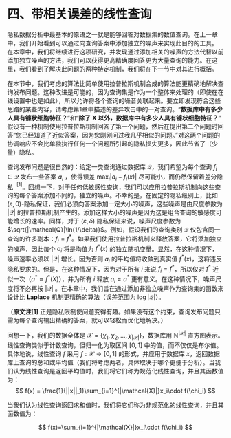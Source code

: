 # 四、带相关误差的线性查询

隐私数据分析中最基本的原语之一就是能够回答对数据集的数值查询。在上一章中，我们开始看到可以通过向查询答案中添加独立的噪声来实现此目的的工具。 在本章中，我们将继续进行这项研究，并发现通过添加相关的噪声的方法代替以前添加独立噪声的方法，我们可以获得更高精确度回答更为大量查询的能力。在这里，我们看到了解决此问题的两种特定机制，我们将在下一节中对其进行概括。

在本节中，我们考虑的算法比简单使用拉普拉斯机制合成的算法能更精确地解决查询发布问题。这种改进是可能的，因为查询集是作为一个整体来处理的（即使在在线设置中也是如此），所以允许将各个查询的噪音关联起来。要立即发现符合这些思路的某些内容，请考虑第1章中描述的差异攻击中的一对查询。“**数据库中有多少人具有镰状细胞特征？**”和“**除了 X 以外，数据库中有多少人具有镰状细胞特征？**” 假设有一种机制使用拉普拉斯机制回答了第一个问题，然后在提出第二个问题时回答“您已经知道了近似答案，因为您刚刚问过我几乎相似的问题。”对这两个问题的协调响应不会比单独执行任何一个问题所引起的隐私损失更多，因此节省了（少量）隐私。

查询发布问题是很自然的：给定一类查询通过数据库 $\mathcal{Q}$，我们希望为每个查询 $f_i \in \mathcal{Q}$ 发布一些答案 $a_i$ ，使得误差 $\max_i|a_i-f_i(x)|$ 尽可能小，而仍然保留着差分隐私 $\ ^[1]$。回想一下，对于任何低敏感性查询，我们可以应用拉普拉斯机制向这些查询的每个答案添加不同的，独立的噪声。不幸的是，在固定的隐私级别上，比如 $(\varepsilon,0)$-隐私保证，我们必须向答案添加一定大小的噪声，这些噪声是由尺度参数为 $|\mathcal{Q}|$ 的拉普拉斯机制产生的。添加这样大小的噪声是因为这是组合查询的敏感度可能增长的速率。同样，对于 $(\varepsilon,\delta)$ 隐私保证来说，噪声尺度参数为 $\sqrt{|\mathcal{Q}|\ln(1/\delta)}$。例如，假设我们的查询类别 $\mathcal{Q}$ 仅包含同一查询的许多副本：$f_i=f^*$。如果我们使用拉普拉斯机制来释放答案，它将添加独立的噪声，因此每个 $a_i$ 将是均值为 $f^*(x)$ 的独立随机变量。显然，在这种情况下，噪声速率必须以 $|\mathcal{Q}|$ 增长。因为否则 $a_i$ 的平均值将收敛到真实值 $f^*(x)$，这将违反隐私要求的。但是，在这种情况下，因为对于所有 $i$ 来说 $f_i = f^*$，所以仅对 $f^*$ 近似一次（$a^* \approx f^*(X)$），并为所有 $i$ 释放 $a_i=a^*$ 更有意义。在这种情况下，噪声尺度将不必再按 $|\mathcal{Q}|$ 。在本章中，我们旨在通过添加非独立噪声作为查询集的函数来设计比 **Laplace** 机制更精确的算法（误差范围为 $\log |\mathcal{Q}|$）。

（**原文注[1]** 正是隐私限制使问题变得有趣。如果没有这个约束，查询发布问题只需为每个查询输出精确的答案，就可以轻松而优化地解决。）

回想一下，我们的数据全体是 $\mathcal{X}=\{\chi_1,\chi_2,...,\chi_{|\mathcal{X}|}\}$，数据库用 $\mathbb{N}^{|\mathcal{X}|}$ 直方图表示。线性查询类似于计数查询，但归一化为取区间 $[0,1]$ 中的值，而不仅仅是布尔值。具体地说，线性查询 $f$ 采用 $f:\mathcal{X}\to[0,1]$ 的形式，并应用于数据库 $x$，返回数据库上查询的总和或平均值（我们将考虑两者，具体取决于哪个更便于分析）。当我们认为线性查询是返回平均值时，我们将它们称为规范化线性查询，并且其函数值为：
$$
f(x) = \frac{1}{||x||_1}\sum_{i=1}^{|\mathcal{X}|}x_i\cdot f(\chi_i)
$$

当我们认为线性查询返回求和值时，我们将它们称为非规范化的线性查询，并且其函数值为：

$$
f(x)=\sum_{i=1}^{|\mathcal{X}|}x_i\cdot f(\chi_i)
$$